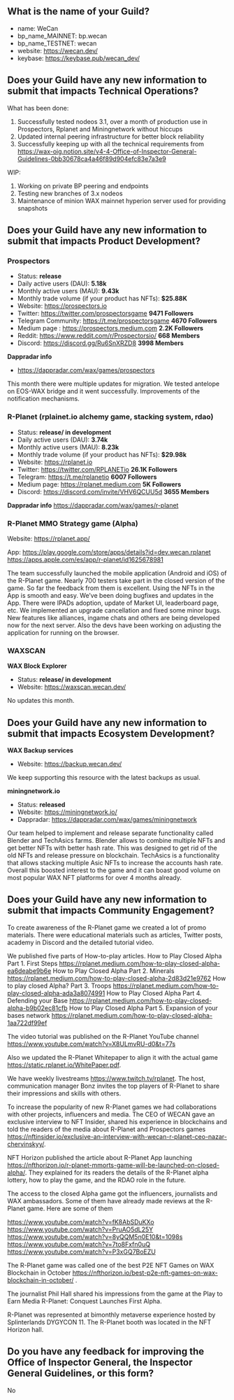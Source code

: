 ## What is the name of your Guild?

* name: WeCan
* bp_name_MAINNET: bp.wecan
* bp_name_TESTNET: wecan
* website: https://wecan.dev/
* keybase: https://keybase.pub/wecan_dev/

## Does your Guild have any new information to submit that impacts Technical Operations?

What has been done:
1. Successfully tested nodeos 3.1, over a month of production use in Prospectors, Rplanet and Miningnetwork without hiccups
2. Updated internal peering infrastructure for better block reliability
3. Successfully keeping up with all the technical requirements from https://wax-oig.notion.site/v4-4-Office-of-Inspector-General-Guidelines-0bb30678ca4a46f89d904efc83e7a3e9

WIP:
1. Working on private BP peering and endpoints
2. Testing new branches of 3.x nodeos
3. Maintenance of minion WAX mainnet hyperion server used for providing snapshots

## Does your Guild have any new information to submit that impacts Product Development?

### Prospectors
* Status: **release**
* Daily active users (DAU): **5.18k**
* Monthly active users (MAU): **9.43k**
* Monthly trade volume (if your product has NFTs): **$25.88K**
* Website: https://prospectors.io
* Twitter: https://twitter.com/prospectorsgame **9471 Followers**
* Telegram Community: https://t.me/prospectorsgame **4670 Followers**
* Medium page : https://prospectors.medium.com **2.2K Followers**
* Reddit: https://www.reddit.com/r/Prospectorsio/ **668 Members**
* Discord: https://discord.gg/Ru6SnXRZD8 **3998 Members**

**Dappradar info**
* https://dappradar.com/wax/games/prospectors

This month there were multiple updates for migration. We tested antelope on EOS-WAX bridge and it went successfully.
Improvements of the notification mechanisms.

### R-Planet (rplainet.io alchemy game, stacking system, rdao)
* Status: **release/ in development**
* Daily active users (DAU): **3.74k**
* Monthly active users (MAU): **8.23k**
* Monthly trade volume (if your product has NFTs): **$29.98k**
* Website: https://rplanet.io
* Twitter: https://twitter.com/RPLANETio **26.1K Followers**
* Telegram: https://t.me/rplanetio **6007 Followers**
* Medium page: https://rplanet.medium.com **5K Followers**
* Discord: https://discord.com/invite/VHV6QCUU5d **3655 Members**

**Dappradar info**
https://dappradar.com/wax/games/r-planet


### R-Planet MMO Strategy game (Alpha)
Website:
https://rplanet.app/

App:
https://play.google.com/store/apps/details?id=dev.wecan.rplanet
https://apps.apple.com/es/app/r-planet/id1625678981


The team successfully launched the mobile application (Android and iOS) of the R-Planet game. Nearly 700 testers take part in the closed version of the game. So far the feedback from them is excellent. Using the NFTs in the App is smooth and easy.
We’ve been doing bugfixes and updates in the App. There were IPADs adoption,  update of Market UI, leaderboard page, etc. We implemented an upgrade cancellation and fixed some minor bugs.  
New features like alliances, ingame chats and others are being developed now for the next server. Also the devs have been working on adjusting the application for running on the browser.

### WAXSCAN
**WAX Block Explorer**
* Status: **release/ in development**
* Website: https://waxscan.wecan.dev/

No updates this month.

## Does your Guild have any new information to submit that impacts Ecosystem Development?

**WAX Backup services**
* Website: https://backup.wecan.dev/

We keep supporting this resource with the latest backups as usual.

**miningnetwork.io**
* Status: **released**
* Website: https://miningnetwork.io/
* Dappradar: https://dappradar.com/wax/games/miningnetwork

Our team helped to implement and release separate functionality called Blender and TechAsics farms.
Blender allows to combine multiple NFTs and get better NFTs with better hash rate. This was designed to get rid of the old NFTs and release pressure on blockchain.
TechAsics is a functionality that allows stacking multiple Asic NFTs to increase the accounts hash rate.
Overall this boosted interest to the game and it can boast good volume on most popular WAX NFT platforms for over 4 months already.

## Does your Guild have any new information to submit that impacts Community Engagement?

To create awareness of the R-Planet game we created a lot of promo materials. There were educational materials such as articles, Twitter posts, academy in Discord and the detailed tutorial video.

We published five parts of How-to-play articles.
How to Play Closed Alpha Part 1. First Steps https://rplanet.medium.com/how-to-play-closed-alpha-ea6deabe9b6e
How to Play Closed Alpha Part 2. Minerals https://rplanet.medium.com/how-to-play-closed-alpha-2d83d21e9762
How to play closed Alpha? Part 3. Troops https://rplanet.medium.com/how-to-play-closed-alpha-ada3a8074991
How to Play Closed Alpha Part 4. Defending your Base https://rplanet.medium.com/how-to-play-closed-alpha-b9b02ec81cfb
How to Play Closed Alpha Part 5. Expansion of your bases network https://rplanet.medium.com/how-to-play-closed-alpha-1aa722df99ef


The video tutorial was published on the R-Planet YouTube channel https://www.youtube.com/watch?v=X8ULmvRU-d0&t=77s

Also we updated the R-Planet Whitepaper to align it with the actual game https://static.rplanet.io/WhitePaper.pdf.   

We have weekly livestreams https://www.twitch.tv/rplanet. The host, communication manager Bonz invites the top players of R-Planet to share their impressions and skills with others.

To increase the popularity of new R-Planet games we had collaborations with other projects, influencers and media. The CEO of WECAN gave an exclusive interview to NFT Insider, shared his experience in blockchains and told the readers of the media about R-Planet and Prospectors games https://nftinsider.io/exclusive-an-interview-with-wecan-r-planet-ceo-nazar-chervinskyy/.

NFT Horizon published the article about R-Planet App launching https://nfthorizon.io/r-planet-mmorts-game-will-be-launched-on-closed-alpha/. They explained for its readers the details of the R-Planet alpha lottery, how to play the game, and the RDAO role in the future.

The access to the closed Alpha game got the influencers, journalists and WAX ambassadors. Some of them have already made reviews at the R-Planet game. Here are some of them

https://www.youtube.com/watch?v=fK8AbSDuKXo
https://www.youtube.com/watch?v=PruAO5dL25Y
https://www.youtube.com/watch?v=8yQQM5n0E10&t=1098s
https://www.youtube.com/watch?v=7to8Fxfn0uQ
https://www.youtube.com/watch?v=P3xGQ7BoEZU

The R-Planet game was called one of the best P2E NFT Games on WAX Blockchain in October https://nfthorizon.io/best-p2e-nft-games-on-wax-blockchain-in-october/ .


The journalist Phil Hall shared his impressions from the game at the Play to Earn Media  R-Planet: Conquest Launches First Alpha.  

R-Planet was represented at bimonthly metaverse experience hosted by
Splinterlands DYGYCON 11. The R-Planet booth was located in the NFT Horizon hall.


## Do you have any feedback for improving the Office of Inspector General, the Inspector General Guidelines, or this form?

No
